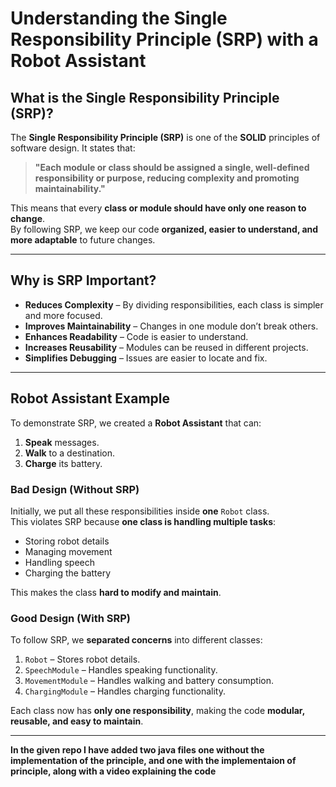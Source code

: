 # **Understanding the Single Responsibility Principle (SRP) with a Robot Assistant**

## **What is the Single Responsibility Principle (SRP)?**
The **Single Responsibility Principle (SRP)** is one of the **SOLID** principles of software design. It states that:  

> **"Each module or class should be assigned a single, well-defined responsibility or purpose, reducing complexity and promoting maintainability."**  

This means that every **class or module should have only one reason to change**.  
By following SRP, we keep our code **organized, easier to understand, and more adaptable** to future changes.  

---

## **Why is SRP Important?**
- **Reduces Complexity** – By dividing responsibilities, each class is simpler and more focused.  
- **Improves Maintainability** – Changes in one module don’t break others.  
- **Enhances Readability** – Code is easier to understand.  
- **Increases Reusability** – Modules can be reused in different projects.  
- **Simplifies Debugging** – Issues are easier to locate and fix.  

---

## **Robot Assistant Example**
To demonstrate SRP, we created a **Robot Assistant** that can:
1. **Speak** messages.
2. **Walk** to a destination.
3. **Charge** its battery.  

### **Bad Design (Without SRP)**
Initially, we put all these responsibilities inside **one** `Robot` class.  
This violates SRP because **one class is handling multiple tasks**:  
- Storing robot details  
- Managing movement  
- Handling speech  
- Charging the battery  

This makes the class **hard to modify and maintain**.  

### **Good Design (With SRP)**
To follow SRP, we **separated concerns** into different classes:
1. `Robot` – Stores robot details.  
2. `SpeechModule` – Handles speaking functionality.  
3. `MovementModule` – Handles walking and battery consumption.  
4. `ChargingModule` – Handles charging functionality.  

Each class now has **only one responsibility**, making the code **modular, reusable, and easy to maintain**.  

---
**In the given repo I have added two java files one without the implementation of the principle,
and one with the implementaion of principle,
along with a video explaining the code**
